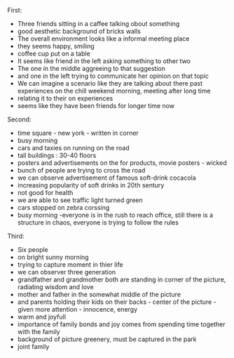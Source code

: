 First:
- Three friends sitting in a caffee talking obout something
- good aesthetic background of bricks walls
- The overall environment looks like a informal meeting place
- they seems happy, smiling
- coffee cup put on a table
- It seems like friend in the left asking something to other two
- The one in the middle aggreeing to that suggestion
- and one in the left trying to communicate her opinion on that topic
- We can imagine a scenario like they are talking about there past experiences on the chill weekend morning, meeting after long time
- relating it to their on experiences
- seems like they have been friends for longer time now
  
Second:
- time square - new york - written in corner
- busy morning
- cars and taxies on running on the road
- tall buildings : 30-40 floors
- posters and advertisements on the for products, movie posters - wicked
- bunch of people are trying to cross the road
- we can observe advertisement of famous soft-drink cocacola
- increasing popularity of soft drinks in 20th sentury
- not good for health
- we are able to see traffic light turned green
- cars stopped on zebra corssing
- busy morning -everyone is in the rush to reach office, still there is a structure in chaos, everyone is trying to follow the rules

Third:
- Six people
- on bright sunny morning
- trying to capture moment in  thier life
- we can observer three generation
- grandfather and grandmother both are standing in corner of the picture, radiating wisdom and love
- mother and father in the somewhat middle of the picture
- and parents holding their kids on their backs - center of the picture - given more attention - innocence, energy
- warm and joyfull
- importance of family bonds and joy comes from spending time together with the family
- background of picture greenery, must be captured in the park
- joint family
  
